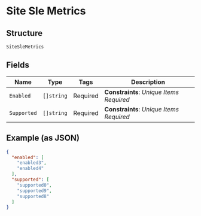 
# Site Sle Metrics

## Structure

`SiteSleMetrics`

## Fields

| Name | Type | Tags | Description |
|  --- | --- | --- | --- |
| `Enabled` | `[]string` | Required | **Constraints**: *Unique Items Required* |
| `Supported` | `[]string` | Required | **Constraints**: *Unique Items Required* |

## Example (as JSON)

```json
{
  "enabled": [
    "enabled3",
    "enabled4"
  ],
  "supported": [
    "supported0",
    "supported9",
    "supported8"
  ]
}
```

